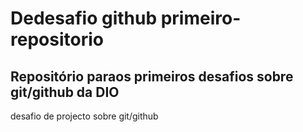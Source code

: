 # Dedesafio github primeiro-repositorio
## Repositório paraos primeiros desafios sobre git/github da DIO
desafio de projecto sobre git/github
